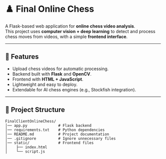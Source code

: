 # ♟️ Final Online Chess

A Flask-based web application for **online chess video analysis**.  
This project uses **computer vision + deep learning** to detect and process chess moves from videos, with a simple **frontend interface**.

---

## 🚀 Features
- Upload chess videos for automatic processing.
- Backend built with **Flask** and **OpenCV**.
- Frontend with **HTML + JavaScript**.
- Lightweight and easy to deploy.
- Extendable for AI chess engines (e.g., Stockfish integration).

---

## 📂 Project Structure
```
FinalClientOnlineChess/
│── app.py              # Flask backend
│── requirements.txt    # Python dependencies
│── README.md           # Project documentation
│── .gitignore          # Ignore unnecessary files
│── static/             # Frontend files
│    ├── index.html
│    └── script.js
```